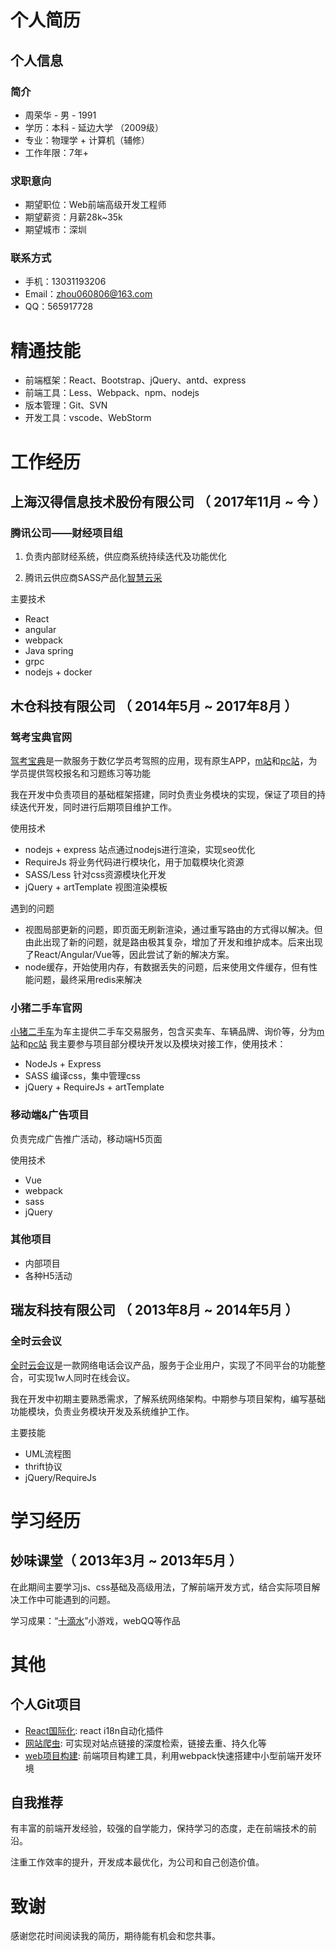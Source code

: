 #  个人简历
## 个人信息
### 简介
- 周荣华  -  男  -  1991
- 学历：本科  -  延边大学 （2009级）
- 专业：物理学  +  计算机（辅修）
- 工作年限：7年+
### 求职意向
- 期望职位：Web前端高级开发工程师
- 期望薪资：月薪28k~35k
- 期望城市：深圳

### 联系方式
- 手机：13031193206
- Email：zhou060806@163.com
- QQ：565917728

# 精通技能
- 前端框架：React、Bootstrap、jQuery、antd、express
- 前端工具：Less、Webpack、npm、nodejs
- 版本管理：Git、SVN
- 开发工具：vscode、WebStorm

# 工作经历
## 上海汉得信息技术股份有限公司 （ 2017年11月 ~ 今 ）

### 腾讯公司——财经项目组
 
 1. 负责内部财经系统，供应商系统持续迭代及功能优化

 2. 腾讯云供应商SASS产品化[智慧云采](https://gys.tencent.com/)

主要技术
- React
- angular
- webpack
- Java spring
- grpc
- nodejs + docker


## 木仓科技有限公司 （ 2014年5月 ~ 2017年8月 ）

### 驾考宝典官网
[驾考宝典](http://www.jiakaobaodian.com/)是一款服务于数亿学员考驾照的应用，现有原生APP，[m站](http://m.jiakaobaodian.com/)和[pc站](http://www.jiakaobaodian.com/)，为学员提供驾校报名和习题练习等功能

我在开发中负责项目的基础框架搭建，同时负责业务模块的实现，保证了项目的持续迭代开发，同时进行后期项目维护工作。

使用技术
- nodejs + express 站点通过nodejs进行渲染，实现seo优化
- RequireJs 将业务代码进行模块化，用于加载模块化资源
- SASS/Less 针对css资源模块化开发
- jQuery + artTemplate 视图渲染模板

 遇到的问题
 - 视图局部更新的问题，即页面无刷新渲染，通过重写路由的方式得以解决。但由此出现了新的问题，就是路由极其复杂，增加了开发和维护成本。后来出现了React/Angular/Vue等，因此尝试了新的解决方案。
 - node缓存，开始使用内存，有数据丢失的问题，后来使用文件缓存，但有性能问题，最终采用redis来解决
### 小猪二手车官网
[小猪二手车](http://www.xiaozhu2.com/)为车主提供二手车交易服务，包含买卖车、车辆品牌、询价等，分为[m站](http://m.xiaozhu2.com/)和[pc站](http://www.xiaozhu2.com/)
我主要参与项目部分模块开发以及模块对接工作，使用技术：
- NodeJs + Express
- SASS 编译css，集中管理css
- jQuery + RequireJs + artTemplate
### 移动端&广告项目
负责完成广告推广活动，移动端H5页面

使用技术
- Vue
- webpack
- sass
- jQuery
### 其他项目
- 内部项目
- 各种H5活动

## 瑞友科技有限公司 （ 2013年8月 ~ 2014年5月 ）
### 全时云会议
[全时云会议](http://www.quanshi.com/cloud/)是一款网络电话会议产品，服务于企业用户，实现了不同平台的功能整合，可实现1w人同时在线会议。

我在开发中初期主要熟悉需求，了解系统网络架构。中期参与项目架构，编写基础功能模块，负责业务模块开发及系统维护工作。

主要技能
- UML流程图
- thrift协议
- jQuery/RequireJs


# 学习经历
## 妙味课堂（ 2013年3月 ~ 2013年5月 ）
在此期间主要学习js、css基础及高级用法，了解前端开发方式，结合实际项目解决工作中可能遇到的问题。

学习成果：“[十滴水](http://www.miaov.com/index.php/news/newsDetail/nid/202)”小游戏，webQQ等作品

# 其他
## 个人Git项目
- [React国际化](https://github.com/mr18/react-i18n-auto): react i18n自动化插件
- [网站爬虫](https://github.com/foring/spider-test): 可实现对站点链接的深度检索，链接去重、持久化等
- [web项目构建](https://github.com/foring/web-cli): 前端项目构建工具，利用webpack快速搭建中小型前端开发环境
## 自我推荐
有丰富的前端开发经验，较强的自学能力，保持学习的态度，走在前端技术的前沿。

注重工作效率的提升，开发成本最优化，为公司和自己创造价值。

# 致谢
感谢您花时间阅读我的简历，期待能有机会和您共事。
